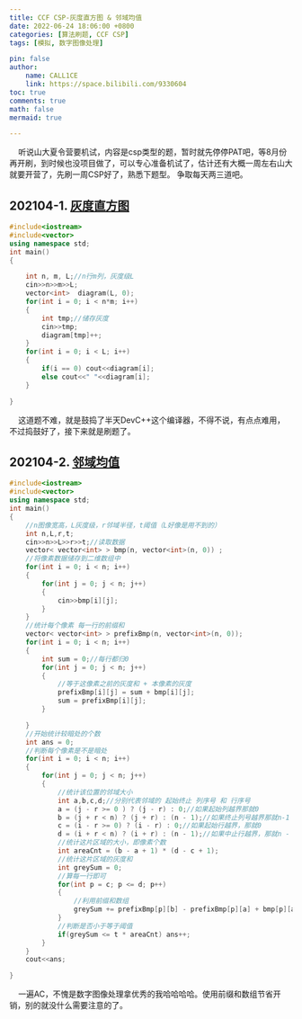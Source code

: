 ```yaml
---
title: CCF CSP-灰度直方图 & 邻域均值
date: 2022-06-24 18:06:00 +0800
categories: [算法刷题, CCF CSP]
tags: [模拟, 数字图像处理]

pin: false
author: 
    name: CALL1CE
    link: https://space.bilibili.com/9330604
toc: true
comments: true
math: false
mermaid: true

---
```


    听说山大夏令营要机试，内容是csp类型的题，暂时就先停停PAT吧，等8月份再开刷，到时候也没项目做了，可以专心准备机试了，估计还有大概一周左右山大就要开营了，先刷一周CSP好了，熟悉下题型。 争取每天两三道吧。

## 202104-1. [灰度直方图](http://118.190.20.162/view.page?gpid=T128)

```cpp
#include<iostream>
#include<vector>
using namespace std;
int main()
{

    int n, m, L;//n行m列，灰度级L
    cin>>n>>m>>L;
    vector<int>  diagram(L, 0);
    for(int i = 0; i < n*m; i++)
    {
        int tmp;//储存灰度 
        cin>>tmp;
        diagram[tmp]++;
    }
    for(int i = 0; i < L; i++)
    {
        if(i == 0) cout<<diagram[i];
        else cout<<" "<<diagram[i];
    }

} 
```

    这道题不难，就是鼓捣了半天DevC++这个编译器，不得不说，有点点难用，不过捣鼓好了，接下来就是刷题了。

## 202104-2. [邻域均值](http://118.190.20.162/view.page?gpid=T127)

```cpp
#include<iostream>
#include<vector>
using namespace std;
int main()
{
    //n图像宽高，L灰度级，r邻域半径，t阈值（L好像是用不到的） 
    int n,L,r,t;
    cin>>n>>L>>r>>t;//读取数据
    vector< vector<int> > bmp(n, vector<int>(n, 0)) ;
    //将像素数据储存到二维数组中 
    for(int i = 0; i < n; i++)
    {
        for(int j = 0; j < n; j++)
        {
            cin>>bmp[i][j];
        }
    }
    //统计每个像素 每一行的前缀和
    vector< vector<int> > prefixBmp(n, vector<int>(n, 0));
    for(int i = 0; i < n; i++)
    {
        int sum = 0;//每行都归0
        for(int j = 0; j < n; j++)
        {
            //等于这像素之前的灰度和 + 本像素的灰度 
            prefixBmp[i][j] = sum + bmp[i][j];
            sum = prefixBmp[i][j];
        } 

    }
    //开始统计较暗处的个数
    int ans = 0;
    //判断每个像素是不是暗处 
    for(int i = 0; i < n; i++)
    {
        for(int j = 0; j < n; j++)
        {
            //统计该位置的邻域大小
            int a,b,c,d;//分别代表邻域的 起始终止 列序号 和 行序号 
            a = (j - r >= 0 ) ? (j - r) : 0;//如果起始列越界那就0
            b = (j + r < n) ? (j + r) : (n - 1);//如果终止列号越界那就n-1
            c = (i - r >= 0) ? (i - r) : 0;//如果起始行越界，那就0
            d = (i + r < n) ? (i + r) : (n - 1);//如果中止行越界，那就n - 1；
            //统计这片区域的大小，即像素个数
            int areaCnt = (b - a + 1) * (d - c + 1);
            //统计这片区域的灰度和
            int greySum = 0;
            //算每一行即可 
            for(int p = c; p <= d; p++)
            {
                //利用前缀和数组 
                greySum += prefixBmp[p][b] - prefixBmp[p][a] + bmp[p][a];
            } 
            //判断是否小于等于阈值 
            if(greySum <= t * areaCnt) ans++;
        }
    } 
    cout<<ans;

}
```

    一遍AC，不愧是数字图像处理拿优秀的我哈哈哈哈。使用前缀和数组节省开销，别的就没什么需要注意的了。
